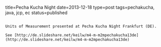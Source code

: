 title=Pecha Kucha Night
date=2013-12-18
type=post
tags=pechakucha, java, jcp, ec
status=published
~~~~~~

Units of Measurement presented at Pecha Kucha Night Frankfurt (DE).

See [http://de.slideshare.net/keilw/m4-m-m2mpechakucha13de](http://de.slideshare.net/keilw/m4-m-m2mpechakucha13de)
